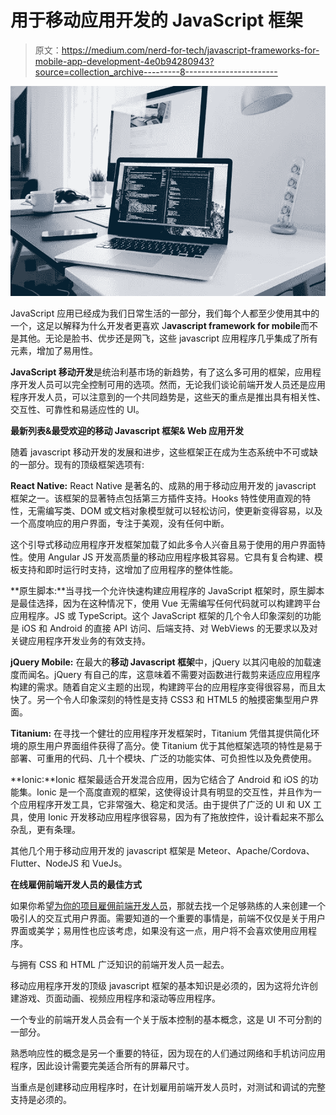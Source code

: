 # 用于移动应用开发的 JavaScript 框架

> 原文：<https://medium.com/nerd-for-tech/javascript-frameworks-for-mobile-app-development-4e0b94280943?source=collection_archive---------8----------------------->

![](img/8d19628ee2cd50083334d831b8c13586.png)

JavaScript 应用已经成为我们日常生活的一部分，我们每个人都至少使用其中的一个，这足以解释为什么开发者更喜欢 J**avascript framework for mobile**而不是其他。无论是脸书、优步还是网飞，这些 javascript 应用程序几乎集成了所有元素，增加了易用性。

**JavaScript 移动开发**是统治利基市场的新趋势，有了这么多可用的框架，应用程序开发人员可以完全控制可用的选项。然而，无论我们谈论前端开发人员还是应用程序开发人员，可以注意到的一个共同趋势是，这些天的重点是推出具有相关性、交互性、可靠性和易适应性的 UI。

**最新列表&最受欢迎的移动 Javascript 框架& Web 应用开发**

随着 javascript 移动开发的发展和进步，这些框架正在成为生态系统中不可或缺的一部分。现有的顶级框架选项有:

**React Native:** React Native 是著名的、成熟的用于移动应用开发的 javascript 框架之一。该框架的显著特点包括第三方插件支持。Hooks 特性使用直观的特性，无需编写类、DOM 或文档对象模型就可以轻松访问，使更新变得容易，以及一个高度响应的用户界面，专注于美观，没有任何中断。

这个引导式移动应用程序开发框架加载了如此多令人兴奋且易于使用的用户界面特性。使用 Angular JS 开发高质量的移动应用程序极其容易。它具有复合构建、模板支持和即时运行时支持，这增加了应用程序的整体性能。

**原生脚本:**当寻找一个允许快速构建应用程序的 JavaScript 框架时，原生脚本是最佳选择，因为在这种情况下，使用 Vue 无需编写任何代码就可以构建跨平台应用程序。JS 或 TypeScript。这个 JavaScript 框架的几个令人印象深刻的功能是 iOS 和 Android 的直接 API 访问、后端支持、对 WebViews 的无要求以及对关键应用程序开发业务的有效支持。

**jQuery Mobile:** 在最大的**移动 Javascript 框架**中，jQuery 以其闪电般的加载速度而闻名。jQuery 有自己的库，这意味着不需要对函数进行裁剪来适应应用程序构建的需求。随着自定义主题的出现，构建跨平台的应用程序变得很容易，而且太快了。另一个令人印象深刻的特性是支持 CSS3 和 HTML5 的触摸密集型用户界面。

**Titanium:** 在寻找一个健壮的应用程序开发框架时，Titanium 凭借其提供简化环境的原生用户界面组件获得了高分。使 Titanium 优于其他框架选项的特性是易于部署、可重用的代码、几十个模块、广泛的功能实体、可负担性以及免费使用。

**Ionic:**Ionic 框架最适合开发混合应用，因为它结合了 Android 和 iOS 的功能集。Ionic 是一个高度直观的框架，这使得设计具有明显的交互性，并且作为一个应用程序开发工具，它非常强大、稳定和灵活。由于提供了广泛的 UI 和 UX 工具，使用 Ionic 开发移动应用程序很容易，因为有了拖放控件，设计看起来不那么杂乱，更有条理。

其他几个用于移动应用开发的 javascript 框架是 Meteor、Apache/Cordova、Flutter、NodeJS 和 VueJs。

**在线雇佣前端开发人员的最佳方式**

如果你希望[为你的项目雇佣前端开发人员](https://www.hiddenbrains.com/hire-front-end-developers.html)，那就去找一个足够熟练的人来创建一个吸引人的交互式用户界面。需要知道的一个重要的事情是，前端不仅仅是关于用户界面或美学；易用性也应该考虑，如果没有这一点，用户将不会喜欢使用应用程序。

与拥有 CSS 和 HTML 广泛知识的前端开发人员一起去。

移动应用程序开发的顶级 javascript 框架的基本知识是必须的，因为这将允许创建游戏、页面动画、视频应用程序和滚动等应用程序。

一个专业的前端开发人员会有一个关于版本控制的基本概念，这是 UI 不可分割的一部分。

熟悉响应性的概念是另一个重要的特征，因为现在的人们通过网络和手机访问应用程序，因此设计需要完美适合所有的屏幕尺寸。

当重点是创建移动应用程序时，在计划雇用前端开发人员时，对测试和调试的完整支持是必须的。